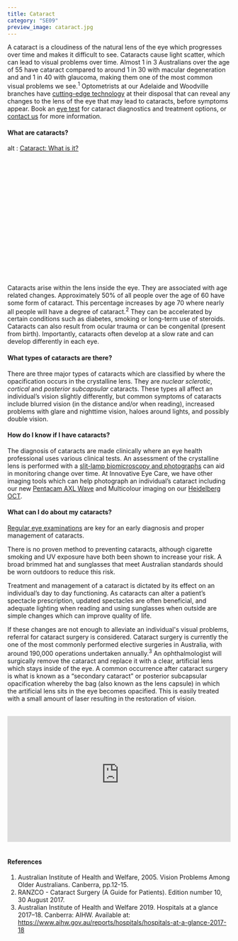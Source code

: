 ```yaml
---
title: Cataract
category: "SE09"
preview_image: cataract.jpg
---
```

<div class="employee-heading">
<p>A cataract is a cloudiness of the natural lens of the eye which progresses over time and makes it difficult to see. Cataracts cause light scatter, which can lead to visual problems over time. Almost 1 in 3 Australians over the age of 55 have cataract compared to around 1 in 30 with macular degeneration and and 1 in 40 with glaucoma, making them one of the most common visual problems we see.<sup>1</sup> Optometrists at our Adelaide and Woodville branches have <a href="/what-we-do/anterior-imaging">cutting-edge technology</a> at their disposal that can reveal any changes to the lens of the eye that may lead to cataracts, before symptoms appear. Book an <a href="/what-we-do/eye-exam">eye test</a> for cataract diagnostics and treatment options, or <a href="/contact">contact us</a> for more information. </p>
</div>

#### What are cataracts?

<div class="myWrapper" style="position: relative; padding-bottom: 56.25%; height: 0;"><!--\\\\\\\[if IE]><iframe frameborder="0" type="text/html" src="https://2689-2347.captiv8online.com/animations/embed/one/cat-wh-is-it?player_width=100%&player_height=100%&site_company_language=34&autostart=false" width="100%" height="100%" style="position:absolute;top:0;left:0;width:100%;height:100%;"></iframe><!\\\\\\\[endif]--><!--\\\\\\\[if !IE]> <--><object data="https://2689-2347.captiv8online.com/animations/embed/one/cat-wh-is-it?player_width=100%&player_height=100%&site_company_language=34&autostart=false" type="text/html" width="100%" height="100%" style="position:absolute;top:0;left:0;width:100%;height:100%;">  alt : <a href="https://2689-2347.captiv8online.com/animations/embed/one/cat-wh-is-it?player_width=100%&player_height=100%&site_company_language=34&autostart=false">Cataract: What is it?</a></object><!--> <!\\\\\\\[endif]--></div>

<br>

Cataracts arise within the lens inside the eye. They are associated with age related changes. Approximately 50% of all people over the age of 60 have some form of cataract. This percentage increases by age 70 where nearly all people will have a degree of cataract.<sup>2</sup> They can be accelerated by certain conditions such as diabetes, smoking or long-term use of steroids. Cataracts can also result from ocular trauma or can be congenital (present from birth). Importantly, cataracts often develop at a slow rate and can develop differently in each eye.

#### What types of cataracts are there?

There are three major types of cataracts which are classified by where the opacification occurs in the crystalline lens. They are *nuclear sclerotic*, *cortical* and *posterior subcapsular* cataracts. These types all affect an individual’s vision slightly differently, but common symptoms of cataracts include blurred vision (in the distance and/or when reading), increased problems with glare and nighttime vision, haloes around lights, and possibly double vision.

#### How do I know if I have cataracts?

The diagnosis of cataracts are made clinically where an eye health professional uses various clinical tests. An assessment of the crystalline lens is performed with a [slit-lamp biomicroscopy and photographs](https://www.innovativeeyecare.com.au/what-we-do/anterior-imaging) can aid in monitoring change over time. At Innovative Eye Care, we have other imaging tools which can help photograph an individual’s cataract including our new [Pentacam AXL Wave](https://www.innovativeeyecare.com.au/what-we-do/optical-biometry) and Multicolour imaging on our [Heidelberg OCT](https://www.innovativeeyecare.com.au/what-we-do/oct).

#### What can I do about my cataracts?

[Regular eye examinations](https://www.innovativeeyecare.com.au/what-we-do/eye-exam) are key for an early diagnosis and proper management of cataracts.

There is no proven method to preventing cataracts, although cigarette smoking and UV exposure have both been shown to increase your risk. A broad brimmed hat and sunglasses that meet Australian standards should be worn outdoors to reduce this risk. 

Treatment and management of a cataract is dictated by its effect on an individual’s day to day functioning. As cataracts can alter a patient’s spectacle prescription, updated spectacles are often beneficial, and adequate lighting when reading and using sunglasses when outside are simple changes which can improve quality of life.

If these changes are not enough to alleviate an individual's visual problems, referral for cataract surgery is considered. Cataract surgery is currently the one of the most commonly performed elective surgeries in Australia, with around 190,000 operations undertaken annually.<sup>3</sup> An ophthalmologist will surgically remove the cataract and replace it with a clear, artificial lens which stays inside of the eye. A common occurrence after cataract surgery is what is known as a “secondary cataract” or posterior subcapsular opacification whereby the bag (also known as the lens capsule) in which the artificial lens sits in the eye becomes opacified. This is easily treated with a small amount of laser resulting in the restoration of vision.

<br>

<div class="myWrapper" style="position: relative; padding-bottom: 56.25%; height: 0;"><iframe frameborder="0" type="text/html" src="https://2689-2347.captiv8online.com/animations/embed/one/iol-options?player_width=100%&player_height=100%&site_company_language=34&autostart=false" width="100%" height="100%" style="position:absolute;top:0;left:0;width:100%;height:100%;"></iframe></div>

<br>

#### References

1. Australian Institute of Health and Welfare, 2005. Vision Problems Among Older Australians. Canberra, pp.12-15.
2. RANZCO - Cataract Surgery (A Guide for Patients). Edition number 10, 30 August 2017.
3. Australian Institute of Health and Welfare 2019. Hospitals at a glance 2017–18. Canberra: AIHW. Available at: https://www.aihw.gov.au/reports/hospitals/hospitals-at-a-glance-2017-18